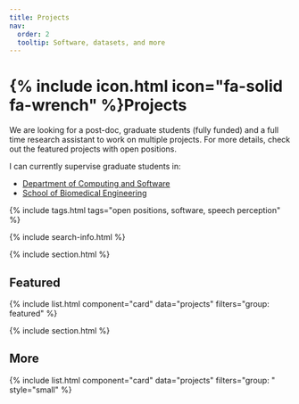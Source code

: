 ```yaml
---
title: Projects
nav:
  order: 2
  tooltip: Software, datasets, and more
---
```


# {% include icon.html icon="fa-solid fa-wrench" %}Projects

We are looking for a post-doc, graduate students (fully funded) and a full time research assistant to work on multiple projects.
For more details, check out the featured projects with open positions.

I can currently supervise graduate students in:
 - [Department of Computing and Software](https://www.eng.mcmaster.ca/cas/)
 - [School of Biomedical Engineering](https://www.eng.mcmaster.ca/msbe/)


{% include tags.html tags="open positions, software, speech perception" %}

{% include search-info.html %}

{% include section.html %}

## Featured

{% include list.html component="card" data="projects" filters="group: featured" %}

{% include section.html %}

## More

{% include list.html component="card" data="projects" filters="group: " style="small" %}
